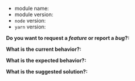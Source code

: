 <!-- English/日本語
Thanks for your interest in the project. I appreciate bugs filed and PRs submitted!
Please fill out this template with all the relevant information so we can understand what's going on and fix the issue.  I'll probably ask you to submit the fix (after giving some direction).

全て日本語で入力して構いません。もし、あなたが日本語に精通していればそちらの方が素早い対応ができます。 何が起こっているのかそして問題の解決のために、関連するすべての情報をこのテンプレートに入力して全ての人が問題を理解できるようにしてください。私はたぶん、あなたに修正を依頼します(いくつかの議論の後で)
-->

- module name:
- module version:
- `node` version:
- `yarn` version:
  <!-- Use yarn, 1.3.2 or higher -->

**Do you want to request a _feature_ or report a _bug_?:**

**What is the current behavior?:**

**What is the expected behavior?:**

**What is the suggested solution?:**
